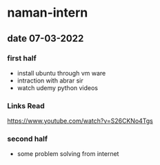 # naman-intern

## date 07-03-2022

### first half
- install ubuntu through vm ware 
- intraction with abrar sir
- watch udemy python videos 

### Links Read
  https://www.youtube.com/watch?v=S26CKNo4Tgs
  
### second half
- some problem solving from internet
